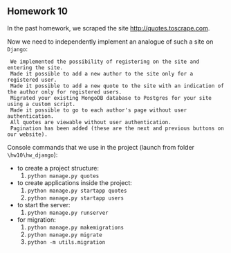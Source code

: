 ## Homework 10

In the past homework, we scraped the site http://quotes.toscrape.com.

Now we need to independently implement an analogue of such a site on `Django`:

     We implemented the possibility of registering on the site and entering the site.
     Made it possible to add a new author to the site only for a registered user.
     Made it possible to add a new quote to the site with an indication of the author only for registered users.
     Migrated your existing MongoDB database to Postgres for your site using a custom script.
     Made it possible to go to each author's page without user authentication.
     All quotes are viewable without user authentication.
     Pagination has been added (these are the next and previous buttons on our website).

Console commands that we use in the project (launch from folder `\hw10\hw_django`):
- to create a project structure:
    1) `python manage.py quotes`  
- to create applications inside the project:
    1) `python manage.py startapp quotes` 
    2) `python manage.py startapp users` 
- to start the server:
    1) `python manage.py runserver`
- for migration:
    1) `python manage.py makemigrations` 
    2) `python manage.py migrate`
    3) `python -m utils.migration`